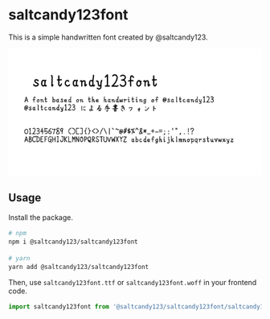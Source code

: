 # saltcandy123font

This is a simple handwritten font created by @saltcandy123.

![Font image](https://raw.githubusercontent.com/saltcandy123/saltcandy123font/main/fontimage.png)

## Usage

Install the package.

```bash
# npm
npm i @saltcandy123/saltcandy123font

# yarn
yarn add @saltcandy123/saltcandy123font
```

Then, use `saltcandy123font.ttf` or `saltcandy123font.woff` in your frontend code.

```javascript
import saltcandy123font from '@saltcandy123/saltcandy123font/saltcandy123font.woff';
```
